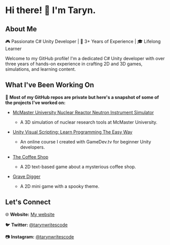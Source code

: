 # Hi there! 👋 I'm Taryn.

## About Me

🎮 Passionate C# Unity Developer | 🚀 3+ Years of Experience | 🎓 Lifelong Learner

Welcome to my GitHub profile! I'm a dedicated C# Unity developer with over three years of hands-on experience in crafting 2D and 3D games, simulations, and learning content. 

## What I've Been Working On

📝 **Most of my GitHub repos are private but here's a snapshot of some of the projects I've worked on:**

* [McMaster University Nuclear Reactor Neutron Instrument Simulator](https://tarynmcmillan.com/mcmaster-simulation/)
   - A 3D simulation of nuclear research tools at McMaster University.

* [Unity Visual Scripting: Learn Programming The Easy Way](https://www.gamedev.tv/p/unity-visual-scripting/)
   - An online course I created with GameDev.tv for beginner Unity developers.

* [The Coffee Shop](https://mystic-mill-games.itch.io/the-coffee-shop)
   - A 2D text-based game about a mysterious coffee shop.

* [Grave Digger](https://mystic-mill-games.itch.io/grave-digger)
   - A 2D mini game with a spooky theme.

## Let's Connect

🌐 **Website:** [My website](https://www.tarynmcmillan.com)

🐦 **Twitter:** [@tarynwritescode](https://twitter.com/tarynwritescode)

📷 **Instagram:** [@tarynwritescode](https://www.instagram.com/tarynwritescode)

